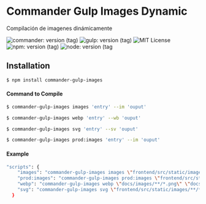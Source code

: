 # Commander Gulp Images Dynamic

<p>Compilación de imagenes dinámicamente</p>
 
![commander: version (tag)](https://img.shields.io/badge/commander-v3.0.2-blue?style=for-the-badge)
![gulp: version (tag)](https://img.shields.io/badge/gulp-v4.0.2-orange?style=for-the-badge)
![MIT License](https://img.shields.io/badge/lincense-MIT-yellow?style=for-the-badge) 
![npm: version (tag)](https://img.shields.io/badge/npm-v7.0.15-red?style=for-the-badge)
![node: version (tag](https://img.shields.io/badge/node-v15.4.0-green?style=for-the-badge) 

## Installation

```bash
$ npm install commander-gulp-images
```


#### Command to Compile

```bash
$ commander-gulp-images images 'entry' --im 'ouput' 
```

```bash
$ commander-gulp-images webp 'entry' --wb 'ouput' 
```

```bash
$ commander-gulp-images svg 'entry' --sv 'ouput' 
```

```bash
$ commander-gulp-images prod:images 'entry' --im 'ouput' 
```

#### Example

```bash
"scripts": { 
    "images": "commander-gulp-images images \"frontend/src/static/images/**/*.png\" \"frontend/src/static/images/**/*.jpg\" --im \"docs/images\"",
    "prod:images": "commander-gulp-images prod:images \"frontend/src/static/images/**/*.png\" \"frontend/src/static/images/**/*.jpg\" --im \"docs/images\"",
    "webp": "commander-gulp-images webp \"docs/images/**/*.png\" \"docs/images/**/*.jpg\" --wb \"docs/images\"",
    "svg": "commander-gulp-images svg \"frontend/src/static/images/**/*.svg\" --sv \"docs/images/\"",
  }
```

